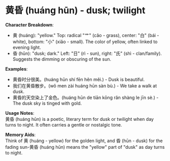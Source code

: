# **黄昏 (huáng hūn) - dusk; twilight**

**Character Breakdown**:  
- 黄 (huáng): "yellow." Top: radical "艹" (cǎo - grass), center: "白" (bái - white), bottom: "小" (xiǎo - small). The color of yellow, often linked to evening light.  
- 昏 (hūn): "dusk; dark." Left: "日" (rì - sun), right: "氏" (shì - clan/family). Suggests the dimming or obscuring of the sun.

**Examples**:  
- 黄昏时分很美。(huáng hūn shí fēn hěn měi.) - Dusk is beautiful.  
- 我们在黄昏散步。(wǒ men zài huáng hūn sàn bù.) - We take a walk at dusk.  
- 黄昏的天空染上了金色。(huáng hūn de tiān kōng rǎn shàng le jīn sè.) - The dusk sky is tinged with gold.

**Usage Notes**:  
黄昏 (huáng hūn) is a poetic, literary term for dusk or twilight when day turns to night. It often carries a gentle or nostalgic tone.

**Memory Aids**:  
Think of 黄 (huáng - yellow) for the golden light, and 昏 (hūn - dusk) for the fading sun-黄昏 (huáng hūn) means the "yellow" part of "dusk" as day turns to night.